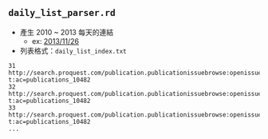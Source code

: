 ## `daily_list_parser.rd`
- 產生 2010 ~ 2013 每天的連結
	 - ex: [2013/11/26](http://search.proquest.com/publication.publicationissuebrowse:openissue/issuenav/02013Y11Y26$23Nov+26,+2013?t:ac=publications_10482)
- 列表格式：`daily_list_index.txt`
```
31 http://search.proquest.com/publication.publicationissuebrowse:openissue/issuenav/02013Y11Y26$23Nov+26,+2013?t:ac=publications_10482
32 http://search.proquest.com/publication.publicationissuebrowse:openissue/issuenav/02013Y11Y25$23Nov+25,+2013?t:ac=publications_10482
33 http://search.proquest.com/publication.publicationissuebrowse:openissue/issuenav/02013Y11Y24$23Nov+24,+2013?t:ac=publications_10482
...
```